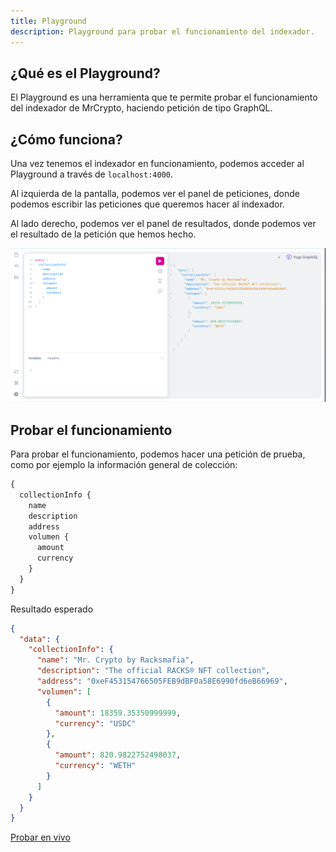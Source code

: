 ```yaml
---
title: Playground
description: Playground para probar el funcionamiento del indexador.
---
```


## ¿Qué es el Playground?

El Playground es una herramienta que te permite probar el funcionamiento del indexador de MrCrypto, haciendo petición de tipo GraphQL.

## ¿Cómo funciona?

Una vez tenemos el indexador en funcionamiento, podemos acceder al Playground a través de `localhost:4000`.

Al izquierda de la pantalla, podemos ver el panel de peticiones, donde podemos escribir las peticiones que queremos hacer al indexador.

Al lado derecho, podemos ver el panel de resultados, donde podemos ver el resultado de la petición que hemos hecho.

![Playground](../../../assets/playground-example.png)

## Probar el funcionamiento

Para probar el funcionamiento, podemos hacer una petición de prueba, como por ejemplo la información general de colección:

```graphql
{
  collectionInfo {
    name
    description
    address
    volumen {
      amount
      currency
    }
  }
}
```

Resultado esperado

```json
{
  "data": {
    "collectionInfo": {
      "name": "Mr. Crypto by Racksmafia",
      "description": "The official RACKS® NFT collection",
      "address": "0xeF453154766505FEB9dBF0a58E6990fd6eB66969",
      "volumen": [
        {
          "amount": 18359.35350999999,
          "currency": "USDC"
        },
        {
          "amount": 820.9822752498037,
          "currency": "WETH"
        }
      ]
    }
  }
}
```

[Probar en vivo](https://indexer.mrcryptonft.com/?query=query+%7B%0A++collectionInfo%7B%0A++++name%0A++++description%0A++++address%0A++++volumen%7B%0A++++++amount%0A++++++currency%0A++++%7D%0A++%7D%0A%7D)
